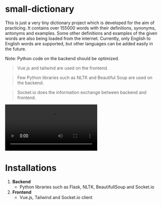 # small-dictionary
This is just a very tiny dictionary project which is developed for the aim of practicing. It contains over 155000 words with their definitions, synonyms, antonyms and examples. Some other definitions and examples of the given words are also being loaded from the internet. Currently, only English to English words are supported, but other languages can be added easily in the future.

Note: Python code on the backend should be optimized. 


> Vue.js and tailwind are used on the frontend.

> Few Python libraries such as NLTK and Beautiful Soup are used on the backend. 

> Socket.io does the information exchange between backend and frontend. 


![Here is a demo video of the application](https://user-images.githubusercontent.com/115637390/225010536-08767adb-f7af-4de8-897d-330abd9a7e55.mp4)


# Installations
1. **Backend**
    - Python libraries such as Flask, NLTK, BeautifullSoup and Socket.io
2. **Frontend**
    - Vue.js, Tailwind and Socket.io client
